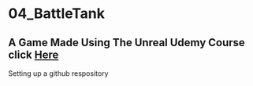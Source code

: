 # 04_BattleTank
## A Game Made Using The Unreal Udemy Course click [Here](https://www.udemy.com/unrealcourse/)
Setting up a github respository
